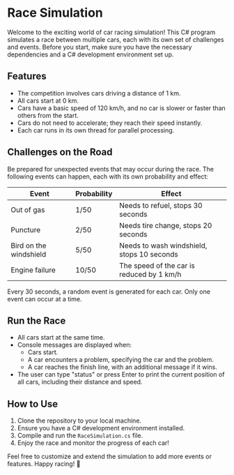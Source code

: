# Race Simulation

Welcome to the exciting world of car racing simulation! This C# program simulates a race between multiple cars, each with its own set of challenges and events. Before you start, make sure you have the necessary dependencies and a C# development environment set up.

## Features

- The competition involves cars driving a distance of 1 km.
- All cars start at 0 km.
- Cars have a basic speed of 120 km/h, and no car is slower or faster than others from the start.
- Cars do not need to accelerate; they reach their speed instantly.
- Each car runs in its own thread for parallel processing.

## Challenges on the Road

Be prepared for unexpected events that may occur during the race. The following events can happen, each with its own probability and effect:

| Event                 | Probability | Effect                               |
| --------------------- | ----------- | ------------------------------------ |
| Out of gas            | 1/50        | Needs to refuel, stops 30 seconds    |
| Puncture              | 2/50        | Needs tire change, stops 20 seconds  |
| Bird on the windshield| 5/50        | Needs to wash windshield, stops 10 seconds |
| Engine failure        | 10/50       | The speed of the car is reduced by 1 km/h |

Every 30 seconds, a random event is generated for each car. Only one event can occur at a time.

## Run the Race

- All cars start at the same time.
- Console messages are displayed when:
  - Cars start.
  - A car encounters a problem, specifying the car and the problem.
  - A car reaches the finish line, with an additional message if it wins.
- The user can type "status" or press Enter to print the current position of all cars, including their distance and speed.

## How to Use

1. Clone the repository to your local machine.
2. Ensure you have a C# development environment installed.
3. Compile and run the `RaceSimulation.cs` file.
4. Enjoy the race and monitor the progress of each car!

Feel free to customize and extend the simulation to add more events or features. Happy racing! 🏁

